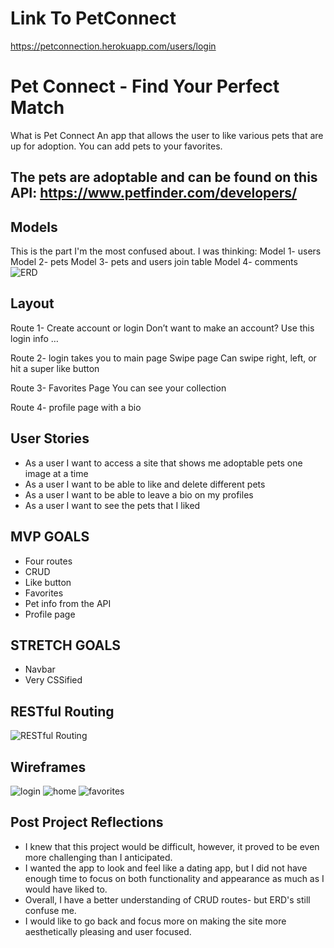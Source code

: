 # Link To PetConnect
https://petconnection.herokuapp.com/users/login

# Pet Connect - Find Your Perfect Match
What is Pet Connect 
An app that allows the user to like various pets that are up for adoption.
You can add pets to your favorites.

## The pets are adoptable and can be found on this API:  https://www.petfinder.com/developers/

## Models
This is the part I'm the most confused about.
I was thinking:
Model 1- users
Model 2- pets
Model 3- pets and users join table
Model 4- comments
![ERD](newERD.png)


## Layout 
Route 1-
Create account or login
Don’t want to make an account? Use this login info …

Route 2- login takes you to main page
Swipe page 
Can swipe right, left, or hit a super like button 

Route 3- Favorites Page
You can see your collection 

Route 4- profile page with a bio 

## User Stories 
- As a user I want to access a site that shows me adoptable pets one image at a time 
- As a user I want to be able to like and delete different pets
- As a user I want to be able to leave a bio on my profiles 
- As a user I want to see the pets that I liked

## MVP GOALS
- Four routes
- CRUD
- Like button
- Favorites
- Pet info from the API
- Profile page
## STRETCH GOALS
- Navbar
- Very CSSified 

## RESTful Routing 
![RESTful Routing](images/crud.png)

## Wireframes 
![login](images/login.JPG)
![home](images/home.JPG)
![favorites](images/favorites.jpeg)

## Post Project Reflections
- I knew that this project would be difficult, however, it proved to be even more challenging than I anticipated.
- I wanted the app to look and feel like a dating app, but I did not have enough time to focus on both functionality and appearance as much as I would have liked to.
- Overall, I have a better understanding of CRUD routes- but ERD's still confuse me.
- I would like to go back and focus more on making the site more aesthetically pleasing and user focused.